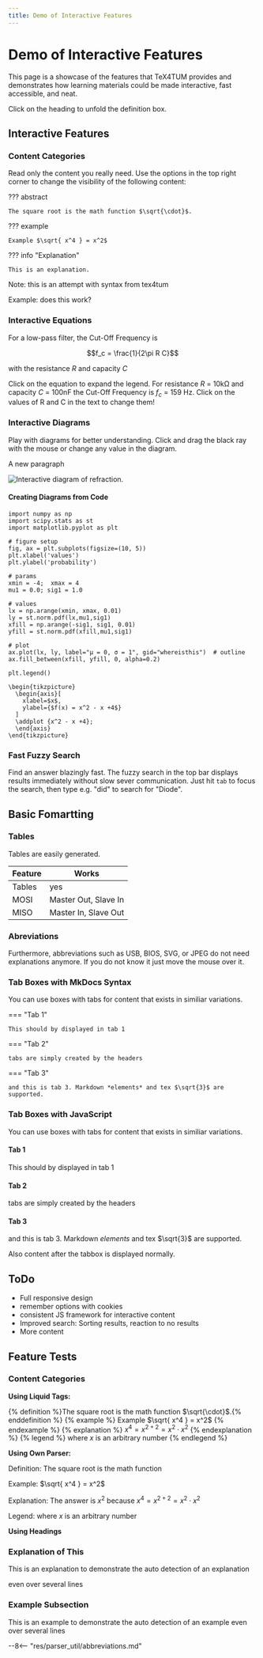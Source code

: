 ```yaml
---
title: Demo of Interactive Features
---
```


# Demo of Interactive Features

This page is a showcase of the features that TeX4TUM provides and demonstrates how learning materials could be made interactive, fast accessible, and neat.

<!-- TODO This will be written into the todo-list -->

Click on the heading to unfold the definition box.


## Interactive Features

### Content Categories
Read only the content you really need. Use the options in the top right corner to change the visibility of the following content:<br>

??? abstract 
    
    The square root is the math function $\sqrt{\cdot}$.

??? example 

    Example $\sqrt{ x^4 } = x^2$

??? info "Explanation"

    This is an explanation.



Note: this is an attempt with syntax from tex4tum

 
Example: does this work?



### Interactive Equations

For a low-pass filter, the Cut-Off Frequency is 

$$f_c = \frac{1}{2\pi R C}$$

with the resistance $R$ and capacity $C$

Click on the equation to expand the legend.
For resistance $R$ = <span id="R_val" onclick="askValue(this.id)">10k</span>Ω and capacity $C$ = <span id="C_val" onclick="askValue(this.id)">100n</span>F the Cut-Off Frequency is $f_c$ = <tspan id="F_val">159 Hz</tspan>.
Click on the values of R and C in the text to change them!

<!-- Even more complex equations such as $\int \sqrt{x^2} \diff x = \frac{1}{3} x^3$ are rendered beautifully with [KaTex](https://khan.github.io/KaTeX/)). -->


### Interactive Diagrams
Play with diagrams for better understanding. Click and drag the black ray with the mouse or change any value in the diagram.


<!-- --8<-- "res/img/dynamic-images/fraction.svg" -->

<!-- <figure>
<object data="/res/img/dynamic-images/fraction.svg" type="image/svg+xml"></object>
</figure> -->


A new paragraph



![Interactive diagram of refraction.](fraction.svg)




#### Creating Diagrams from Code

```{#plot-normaldist .run .matplotlib caption='Normal Distribution'}
import numpy as np
import scipy.stats as st
import matplotlib.pyplot as plt

# figure setup
fig, ax = plt.subplots(figsize=(10, 5))
plt.xlabel('values')
plt.ylabel('probability')

# params
xmin = -4;  xmax = 4
mu1 = 0.0; sig1 = 1.0

# values
lx = np.arange(xmin, xmax, 0.01)
ly = st.norm.pdf(lx,mu1,sig1)
xfill = np.arange(-sig1, sig1, 0.01)
yfill = st.norm.pdf(xfill,mu1,sig1)

# plot
ax.plot(lx, ly, label="μ = 0, σ = 1", gid="whereisthis")  # outline
ax.fill_between(xfill, yfill, 0, alpha=0.2)

plt.legend()
```

 


```{.tikz}
\begin{tikzpicture}
  \begin{axis}[
    xlabel=$x$,
    ylabel={$f(x) = x^2 - x +4$}
  ]
  \addplot {x^2 - x +4};
  \end{axis}
\end{tikzpicture}
```





### Fast Fuzzy Search
Find an answer blazingly fast. The fuzzy search in the top bar displays results immediately without slow sever communication. Just hit `tab` to focus the search, then type e.g. "did" to search for "Diode".



## Basic Fomartting

### Tables
Tables are easily generated.

| Feature | Works |
|------|---|
| Tables | yes |
| MOSI | Master Out, Slave In |
| MISO | Master In, Slave Out |


### Abreviations
Furthermore, abbreviations such as USB, BIOS, SVG, or JPEG do not need explanations anymore. If you do not know it just move the mouse over it.





### Tab Boxes with MkDocs Syntax
You can use boxes with tabs for content that exists in similiar variations.

=== "Tab 1"

    This should by displayed in tab 1

=== "Tab 2"

    tabs are simply created by the headers


=== "Tab 3"

    and this is tab 3. Markdown *elements* and tex $\sqrt{3}$ are supported.




### Tab Boxes with JavaScript
You can use boxes with tabs for content that exists in similiar variations.

<div class="tabbbox" markdown>

#### Tab 1
This should by displayed in tab 1

#### Tab 2
tabs are simply created by the headers

#### Tab 3
and this is tab 3. Markdown *elements* and tex $\sqrt{3}$ are supported.

</div>

Also content after the tabbox is displayed normally.



## ToDo
* Full responsive design
* remember options with cookies
* consistent JS framework for interactive content
* Improved search: Sorting results, reaction to no results
* More content







## Feature Tests

### Content Categories

**Using Liquid Tags:**

{% definition %}The square root is the math function $\sqrt{\cdot}$.{% enddefinition %}
{% example %} Example $\sqrt{ x^4 } = x^2$ {% endexample %}
{% explanation %} $x^4 = x^{2+2} = x^2 \cdot x^2$  {% endexplanation %}
{% legend %} where $x$ is an arbitrary number {% endlegend %}



**Using Own Parser:**

Definition: The square root is the math function


Example: $\sqrt{ x^4 } = x^2$


Explanation: The answer is $x^2$ because $x^4 = x^{2+2} = x^2 \cdot x^2$


Legend: where $x$ is an arbitrary number




**Using Headings**


### Explanation of This
This is an explanation to demonstrate the auto detection of an explanation 


even over several lines


### Example Subsection
This is an example to demonstrate the auto detection of an example
even over several lines










<script type="text/javascript">
function askValue (clicked_id) {
  const el = document.getElementById(clicked_id)
  const newval = prompt('Please enter new Value', el.textContent)
  if (isNaN(getValue(newval))) {
    el.textContent = 'NaN'
  } else {
    el.textContent = newval
  }
  parent.syncValues(clicked_id, newval)
}

function getValue (str) {
  let prescale = 1
  let value = str.slice(0, -1)
  switch (str.slice(-1)) {
    case 'G': prescale = 1e9; break;
    case 'M': prescale = 1e6; break;
    case 'k': prescale = 1e3; break;
    case 'm': prescale = 1e-3; break;
    case 'u': prescale = 1e-6; break;
    case 'n': prescale = 1e-9; break;
    case 'p': prescale = 1e-12; break;
    default: value = str
  }
  return (Number(value) * prescale)
}

function RC_calcFrequency() {
 var C1 = getValue( document.getElementById("C_val").textContent );
 var R1 = getValue( document.getElementById("R_val").textContent );
 var F1 = document.getElementById("F_val");
 var freq = 1/(2 * Math.PI * C1 * R1);
 F1.textContent=freq.toPrecision(3)+" Hz";
 // tau.textContent=(R1 * C1 * 1000).toPrecision(3)+" ms";
}

function syncValues(id, value){
    RC_calcFrequency();
}
</script>


--8<-- "res/parser_util/abbreviations.md"
